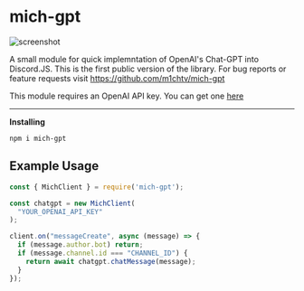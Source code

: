 # mich-gpt

![screenshot](https://media.discordapp.net/attachments/1083974159203307670/1162977036617404536/Screenshot_13.png)

A small module for quick implemntation of OpenAI's Chat-GPT into Discord.JS. This is the first public version of the library. For bug reports or feature requests visit https://github.com/m1chtv/mich-gpt

This module requires an OpenAI API key. You can get one [here](https://platform.openai.com/account/api-keys)

---

**Installing**

```ssh
npm i mich-gpt
```

## Example Usage

```js
const { MichClient } = require('mich-gpt');

const chatgpt = new MichClient(
  "YOUR_OPENAI_API_KEY"
);

client.on("messageCreate", async (message) => {
  if (message.author.bot) return;
  if (message.channel.id === "CHANNEL_ID") {
    return await chatgpt.chatMessage(message);
  }
});
```